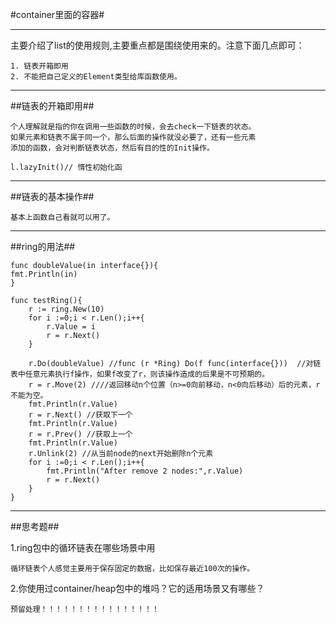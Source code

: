 #container里面的容器#


****


主要介绍了list的使用规则,主要重点都是围绕使用来的。注意下面几点即可：

	1. 链表开箱即用
	2. 不能把自己定义的Element类型给库函数使用。

****

##链表的开箱即用##

	个人理解就是指的你在调用一些函数的时候，会去check一下链表的状态。
	如果元素和链表不属于同一个，那么后面的操作就没必要了，还有一些元素
	添加的函数，会对判断链表状态，然后有目的性的Init操作。

	l.lazyInit()// 惰性初始化函

****

##链表的基本操作##

	基本上函数自己看就可以用了。

***
##ring的用法##

	func doubleValue(in interface{}){
	fmt.Println(in)
	}
	
	func testRing(){
		r := ring.New(10)
		for i :=0;i < r.Len();i++{
			r.Value = i
			r = r.Next()
		}
	
		r.Do(doubleValue) //func (r *Ring) Do(f func(interface{}))  //对链表中任意元素执行f操作，如果f改变了r，则该操作造成的后果是不可预期的。
		r = r.Move(2) ////返回移动n个位置（n>=0向前移动，n<0向后移动）后的元素，r不能为空。
		fmt.Println(r.Value)
		r = r.Next() //获取下一个
		fmt.Println(r.Value)
		r = r.Prev() //获取上一个
		fmt.Println(r.Value)
		r.Unlink(2) //从当前node的next开始删除n个元素
		for i :=0;i < r.Len();i++{
			fmt.Println("After remove 2 nodes:",r.Value)
			r = r.Next()
		}
	}

***
##思考题##

1.ring包中的循环链表在哪些场景中用

	循环链表个人感觉主要用于保存固定的数据，比如保存最近100次的操作。

2.你使用过container/heap包中的堆吗？它的适用场景又有哪些？

	预留处理！！！！！！！！！！！！！！！！
		

